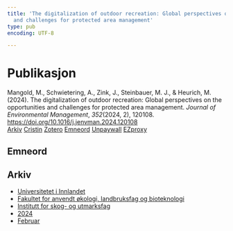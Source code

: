 ```yaml
---
title: 'The digitalization of outdoor recreation: Global perspectives on the opportunities
  and challenges for protected area management'
type: pub
encoding: UTF-8

---
```

<h1>Publikasjon</h1>
<article id="csl-bib-container-AU5KVESX" class="csl-bib-container">
  <div class="csl-bib-body"> <div class="csl-entry">Mangold, M., Schwietering, A., Zink, J., Steinbauer, M. J., &#38; Heurich, M. (2024). The digitalization of outdoor recreation: Global perspectives on the opportunities and challenges for protected area management. <i>Journal of Environmental Management</i>, <i>352</i>(2024, 2), 120108. <a href="https://doi.org/10.1016/j.jenvman.2024.120108">https://doi.org/10.1016/j.jenvman.2024.120108</a></div> </div>
  <div class="csl-bib-buttons">
    <a href="#taxonomy-article-AU5KVESX" alt="archive" class="csl-bib-button">Arkiv</a>
    <a href="https://app.cristin.no/results/show.jsf?id=2244040" alt="Cristin" class="csl-bib-button">Cristin</a>
    <a href="http://zotero.org/groups/5881554/items/AU5KVESX" alt="Zotero" class="csl-bib-button">Zotero</a>
    <a href="#keywords-article-AU5KVESX" alt="keywords" class="csl-bib-button">Emneord</a>
    <a href="https://doi.org/10.1016/j.jenvman.2024.120108" alt="Unpaywall" class="csl-bib-button">Unpaywall</a>
    <a href="https://doi.org/10.1016/j.jenvman.2024.120108" alt="EZproxy" class="csl-bib-button">EZproxy</a>
  </div>
  <div id="csl-bib-meta-container-AU5KVESX"></div>
</article>
<div id="csl-bib-meta-AU5KVESX" class="csl-bib-meta">
  <article id="keywords-article-AU5KVESX" class="keywords-article">
    <h1>Emneord</h1>
    
  </article>
  <article id="taxonomy-article-AU5KVESX" class="taxonomy-article">
    <h1>Arkiv</h1>
    <ul>
      <li>
        <a href="/nn/archive/?key=3DCRN523">Universitetet i Innlandet</a>
      </li>
      <li>
        <a href="/nn/archive/?key=T77LXH6D">Fakultet for anvendt økologi, landbruksfag og bioteknologi</a>
      </li>
      <li>
        <a href="/nn/archive/?key=7TRARPE3">Institutt for skog- og utmarksfag</a>
      </li>
      <li>
        <a href="/nn/archive/?key=A4XX8HDP">2024</a>
      </li>
      <li>
        <a href="/nn/archive/?key=JVFWTN68">Februar</a>
      </li>
    </ul>
  </article>
</div>
